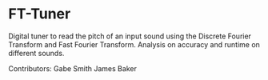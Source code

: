 # FT-Tuner
Digital tuner to read the pitch of an input sound using the Discrete Fourier Transform and Fast Fourier Transform. Analysis on accuracy and runtime on different sounds.

Contributors:
Gabe Smith
James Baker
